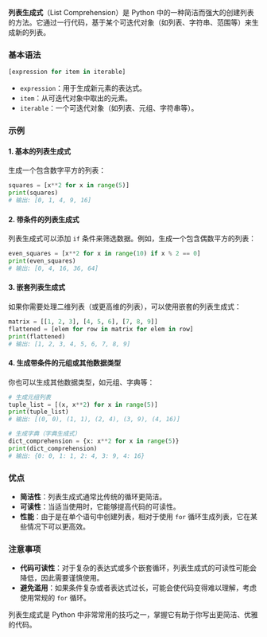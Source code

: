 **列表生成式**（List Comprehension）是 Python 中的一种简洁而强大的创建列表的方法。它通过一行代码，基于某个可迭代对象（如列表、字符串、范围等）来生成新的列表。

### 基本语法

```python
[expression for item in iterable]
```

- `expression`：用于生成新元素的表达式。
- `item`：从可迭代对象中取出的元素。
- `iterable`：一个可迭代对象（如列表、元组、字符串等）。

### 示例

#### 1. **基本的列表生成式**
生成一个包含数字平方的列表：
```python
squares = [x**2 for x in range(5)]
print(squares)
# 输出: [0, 1, 4, 9, 16]
```

#### 2. **带条件的列表生成式**
列表生成式可以添加 `if` 条件来筛选数据。例如，生成一个包含偶数平方的列表：
```python
even_squares = [x**2 for x in range(10) if x % 2 == 0]
print(even_squares)
# 输出: [0, 4, 16, 36, 64]
```

#### 3. **嵌套列表生成式**
如果你需要处理二维列表（或更高维的列表），可以使用嵌套的列表生成式：
```python
matrix = [[1, 2, 3], [4, 5, 6], [7, 8, 9]]
flattened = [elem for row in matrix for elem in row]
print(flattened)
# 输出: [1, 2, 3, 4, 5, 6, 7, 8, 9]
```

#### 4. **生成带条件的元组或其他数据类型**
你也可以生成其他数据类型，如元组、字典等：
```python
# 生成元组列表
tuple_list = [(x, x**2) for x in range(5)]
print(tuple_list)
# 输出: [(0, 0), (1, 1), (2, 4), (3, 9), (4, 16)]

# 生成字典（字典生成式）
dict_comprehension = {x: x**2 for x in range(5)}
print(dict_comprehension)
# 输出: {0: 0, 1: 1, 2: 4, 3: 9, 4: 16}
```

### 优点
- **简洁性**：列表生成式通常比传统的循环更简洁。
- **可读性**：当适当使用时，它能够提高代码的可读性。
- **性能**：由于是在单个语句中创建列表，相对于使用 `for` 循环生成列表，它在某些情况下可以更高效。

### 注意事项
- **代码可读性**：对于复杂的表达式或多个嵌套循环，列表生成式的可读性可能会降低，因此需要谨慎使用。
- **避免滥用**：如果条件复杂或者表达式过长，可能会使代码变得难以理解，考虑使用常规的 `for` 循环。

列表生成式是 Python 中非常常用的技巧之一，掌握它有助于你写出更简洁、优雅的代码。